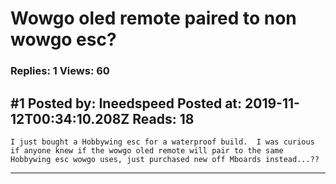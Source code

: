 # Wowgo oled remote paired to non wowgo esc?

### Replies: 1 Views: 60

## \#1 Posted by: Ineedspeed Posted at: 2019-11-12T00:34:10.208Z Reads: 18

```
I just bought a Hobbywing esc for a waterproof build.  I was curious if anyone knew if the wowgo oled remote will pair to the same Hobbywing esc wowgo uses, just purchased new off Mboards instead...??
```

---
